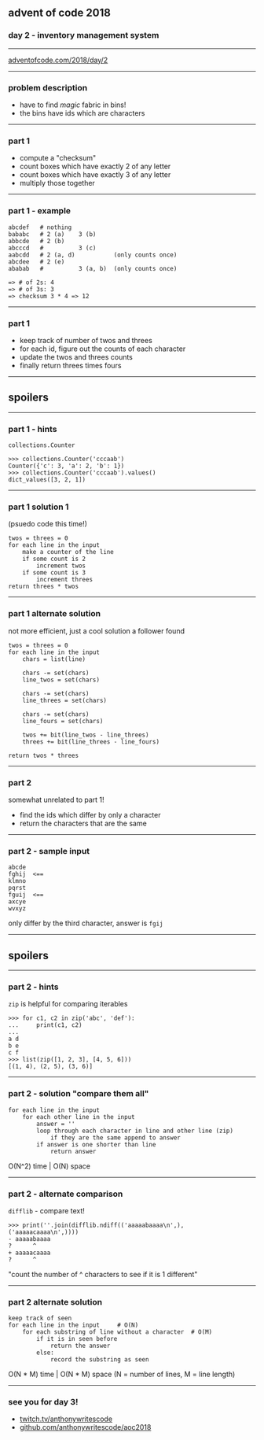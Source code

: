 ## advent of code 2018
### day 2 - inventory management system

***

[adventofcode.com/2018/day/2](https://adventofcode.com/2018/day/2)

***

### problem description

- have to find _magic_ fabric in bins!
- the bins have ids which are characters

***

### part 1

- compute a "checksum"
- count boxes which have exactly 2 of any letter
- count boxes which have exactly 3 of any letter
- multiply those together

***

### part 1 - example

```
abcdef   # nothing
bababc   # 2 (a)    3 (b)
abbcde   # 2 (b)
abcccd   #          3 (c)
aabcdd   # 2 (a, d)           (only counts once)
abcdee   # 2 (e)
ababab   #          3 (a, b)  (only counts once)

=> # of 2s: 4
=> # of 3s: 3
=> checksum 3 * 4 => 12
```

***

### part 1

- keep track of number of twos and threes
- for each id, figure out the counts of each character
- update the twos and threes counts
- finally return threes times fours

***

## spoilers

***

### part 1 - hints

`collections.Counter`

```pycon
>>> collections.Counter('cccaab')
Counter({'c': 3, 'a': 2, 'b': 1})
>>> collections.Counter('cccaab').values()
dict_values([3, 2, 1])
```

***

### part 1 solution 1

(psuedo code this time!)

```
twos = threes = 0
for each line in the input
    make a counter of the line
    if some count is 2
        increment twos
    if some count is 3
        increment threes
return threes * twos
```

***

### part 1 alternate solution

not more efficient, just a cool solution a follower found

```
twos = threes = 0
for each line in the input
    chars = list(line)

    chars -= set(chars)
    line_twos = set(chars)

    chars -= set(chars)
    line_threes = set(chars)

    chars -= set(chars)
    line_fours = set(chars)

    twos += bit(line_twos - line_threes)
    threes += bit(line_threes - line_fours)

return twos * threes
```

***

### part 2

somewhat unrelated to part 1!

- find the ids which differ by only a character
- return the characters that are the same

***

### part 2 - sample input

```
abcde
fghij  <==
klmno
pqrst
fguij  <==
axcye
wvxyz
```

only differ by the third character, answer is `fgij`

***

## spoilers

***

### part 2 - hints

`zip` is helpful for comparing iterables

```
>>> for c1, c2 in zip('abc', 'def'):
...     print(c1, c2)
...
a d
b e
c f
>>> list(zip([1, 2, 3], [4, 5, 6]))
[(1, 4), (2, 5), (3, 6)]
```

***

### part 2 - solution "compare them all"

```
for each line in the input
    for each other line in the input
        answer = ''
        loop through each character in line and other line (zip)
            if they are the same append to answer
        if answer is one shorter than line
            return answer
```

O(N^2) time | O(N) space

***

### part 2 - alternate comparison

`difflib` - compare text!

```pycon
>>> print(''.join(difflib.ndiff(('aaaaabaaaa\n',), ('aaaaacaaaa\n',))))
- aaaaabaaaa
?      ^
+ aaaaacaaaa
?      ^
```

"count the number of ^ characters to see if it is 1 different"

***

### part 2 alternate solution

```
keep track of seen
for each line in the input     # O(N)
    for each substring of line without a character  # O(M)
        if it is in seen before
            return the answer
        else:
            record the substring as seen
```

O(N * M) time | O(N * M) space  (N = number of lines, M = line length)

***

### see you for day 3!

- [twitch.tv/anthonywritescode](https://twitch.tv/anthonywritescode)
- [github.com/anthonywritescode/aoc2018](https://github.com/anthonywritescode/aoc2018)
